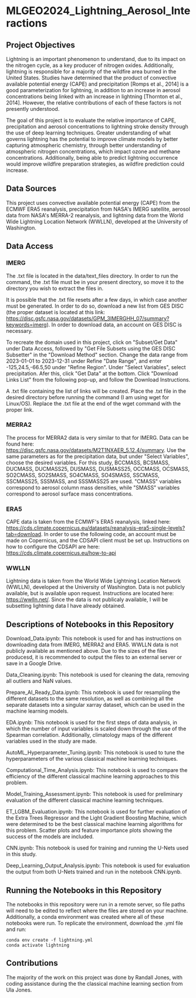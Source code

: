 # MLGEO2024_Lightning_Aerosol_Interactions
## Project Objectives
Lightning is an important phenomenon to understand, due to its impact on the nitrogen cycle, as a key producer of nitrogen oxides. Additionally, lightning is responsible for a majority of the wildfire area burned in the United States. Studies have determined that the product of convective available potential energy (CAPE) and precipitation [Romps et al., 2014] is a good parameterization for lightning, in addition to an increase in aerosol concentrations being linked with an increase in lightning [Thornton et al., 2014]. However, the relative contributions of each of these factors is not presently understood.

The goal of this project is to evaluate the relative importance of CAPE, precipitation and aerosol concentrations to lightning stroke density through the use of deep learning techniques. Greater understanding of what governs lightning has the potential to improve climate models by better capturing atmospheric chemistry, through better understanding of atmospheric nitrogen concentrations, which impact ozone and methane concentrations. Additionally, being able to predict lightning occurrence would improve wildfire preparation strategies, as wildfire prediction could increase. 

## Data Sources
This project uses convective available potential energy (CAPE) from the ECMWF ERA5 reanalysis, precipitation from NASA's IMERG satellite, aerosol data from NASA's MERRA-2 reanalysis, and lightning data from the World Wide Lightning Location Network (WWLLN), developed at the University of Washington.

## Data Access
### IMERG
The .txt file is located in the data/text_files directory. In order to run the command, the .txt file must be in your present directory, so move it to the directory you wish to extract the files in.

It is possible that the .txt file resets after a few days, in which case another must be generated. In order to do so, download a new list from GES DISC (the proper dataset is located at this link: https://disc.gsfc.nasa.gov/datasets/GPM_3IMERGHH_07/summary?keywords=imerg). In order to download data, an account on GES DISC is necessary.

To recreate the domain used in this project, click on "Subset/Get Data" under Data Access, followed by "Get File Subsets using the GES DISC Subsetter" in the "Download Method" section. Change the data range from 2023-01-01 to 2023-12-31 under Refine "Date Range", and enter -125,24.5,-66.5,50 under "Refine Region". Under "Select Variables", select precipitation. Afer this, click "Get Data" at the bottom. Click "Download Links List" from the following pop-up, and follow the Download Instructions.

A .txt file containing the list of links will be created. Place the .txt file in the desired directory before running the command (I am using wget for Linux/OS). Replace the .txt file at the end of the wget command with the proper link.

### MERRA2
The process for MERRA2 data is very similar to that for IMERG. Data can be found here: https://disc.gsfc.nasa.gov/datasets/M2T1NXAER_5.12.4/summary. Use the same parameters as for the precipitation data, but under "Select Variables", choose the desired variables. For this study, BCCMASS, BCSMASS, DUCMASS, DUCMASS25, DUSMASS, DUSMASS25, OCCMASS, OCSMASS, SO2CMASS, SO2SMASS, SO4CMASS, SO4SMASS, SSCMASS, SSCMASS25, SSSMASS, and SSSMASS25 are used. "CMASS" variables correspond to aerosol column mass densities, while "SMASS" variables correspond to aerosol surface mass concentrations.

### ERA5
CAPE data is taken from the ECMWF's ERA5 reanalysis, linked here: https://cds.climate.copernicus.eu/datasets/reanalysis-era5-single-levels?tab=download. In order to use the following code, an account must be made on Copernicus, and the CDSAPI client must be set up. Instructions on how to configure the CDSAPI are here: https://cds.climate.copernicus.eu/how-to-api

### WWLLN
Lightning data is taken from the World Wide Lightning Location Network (WWLLN), developed at the University of Washington. Data is not publicly available, but is available upon request. Instructions are located here: https://wwlln.net/. Since the data is not publicaly available, I will be subsetting lightning data I have already obtained.

## Descriptions of Notebooks in this Repository
Download_Data.ipynb: This notebook is used for and has instructions on downloading data from IMERG, MERRA2 and ERA5. WWLLN data is not publicly available as mentioned above. Due to the sizes of the files producesd, it is recommended to output the files to an external server or save in a Google Drive.

Data_Cleaning.ipynb: This notebook is used for cleaning the data, removing all outliers and NaN values.

Prepare_AI_Ready_Data.ipynb: This notebook is used for resampling the different datasets to the same resolution, as well as combining all the separate datasets into a singular xarray dataset, which can be used in the machine learning models.

EDA.ipynb: This notebook is used for the first steps of data analysis, in which the number of input variables is scaled down through the use of the Spearman correlation. Additionally, climatology maps of the different variables used in the study are made.

AutoML_Hyperparameter_Tuning.ipynb: This notebook is used to tune the hyperparameters of the various classical machine learning techniques.

Computational_Time_Analysis.ipynb: This notebook is used to compare the efficiency of the different classical machine learning approaches to this problem.

Model_Training_Assessment.ipynb: This notebook is used for preliminary evaluation of the different classical machine learning techniques.

ET_LGBM_Evaluation.ipynb: This notebook is used for further evaluation of the Extra Trees Regressor and the Light Gradient Boosting Machine, which were determined to be the best classical machine learning algorithms for this problem. Scatter plots and feature importance plots showing the success of the models are included.

CNN.ipynb: This notebook is used for training and running the U-Nets used in this study.

Deep_Learning_Output_Analysis.ipynb: This notebook is used for evaluation the output from both U-Nets trained and run in the notebook CNN.ipynb.

## Running the Notebooks in this Repository
The notebooks in this repository were run in a remote server, so file paths will need to be edited to reflect where the files are stored on your machine. Additionally, a conda environment was created where all of these notebooks were run. To replicate the environment, download the .yml file and run:

```
conda env create -f lightning.yml
conda activate lightning
```

## Contributions
The majority of the work on this project was done by Randall Jones, with coding assistance during the the classical machine learning section from Ula Jones.
